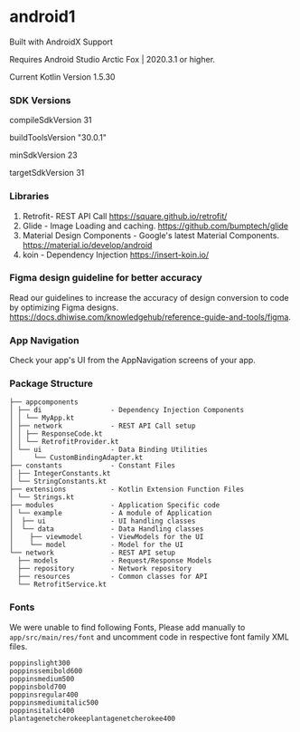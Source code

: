 
# android1

Built with AndroidX Support

Requires Android Studio Arctic Fox | 2020.3.1 or higher.

Current Kotlin Version 1.5.30


### SDK Versions

compileSdkVersion 31

buildToolsVersion "30.0.1"

minSdkVersion 23

targetSdkVersion 31


### Libraries

1. Retrofit- REST API Call
https://square.github.io/retrofit/
2. Glide - Image Loading and caching.
https://github.com/bumptech/glide
3. Material Design Components - Google's latest Material Components.
https://material.io/develop/android
4. koin - Dependency Injection
https://insert-koin.io/

### Figma design guideline for better accuracy

Read our guidelines to increase the accuracy of design conversion to code by optimizing Figma designs. 
https://docs.dhiwise.com/knowledgehub/reference-guide-and-tools/figma.

### App Navigation

Check your app\'s UI from the AppNavigation screens of your app.

### Package Structure


```
├── appcomponents       
│ ├── di                 - Dependency Injection Components 
│ │ └── MyApp.kt
│ ├── network            - REST API Call setup
│ │ ├── ResponseCode.kt
│ │ └── RetrofitProvider.kt
│ └── ui                 - Data Binding Utilities
│     └── CustomBindingAdapter.kt
├── constants            - Constant Files
│ ├── IntegerConstants.kt
│ └── StringConstants.kt
├── extensions           - Kotlin Extension Function Files
│ └── Strings.kt
├── modules              - Application Specific code
│ └── example            - A module of Application 
│  ├── ui                - UI handling classes
│  └── data              - Data Handling classes
│    ├── viewmodel       - ViewModels for the UI
│    └── model           - Model for the UI
└── network              - REST API setup
  ├── models             - Request/Response Models
  ├── repository         - Network repository
  ├── resources          - Common classes for API
  └── RetrofitService.kt
```
### Fonts
We were unable to find following Fonts, Please add manually to ```app/src/main/res/font``` and uncomment code in respective font family XML files.

```
poppinslight300
poppinssemibold600
poppinsmedium500
poppinsbold700
poppinsregular400
poppinsmediumitalic500
poppinsitalic400
plantagenetcherokeeplantagenetcherokee400
```